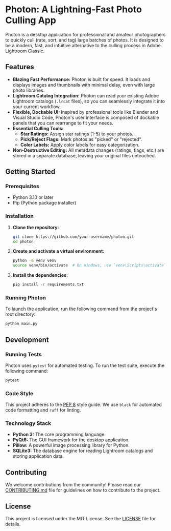 # Photon: A Lightning-Fast Photo Culling App

Photon is a desktop application for professional and amateur photographers to quickly cull (rate, sort, and tag) large batches of photos. It is designed to be a modern, fast, and intuitive alternative to the culling process in Adobe Lightroom Classic.

## Features

*   **Blazing Fast Performance:** Photon is built for speed. It loads and displays images and thumbnails with minimal delay, even with large photo libraries.
*   **Lightroom Catalog Integration:** Photon can read your existing Adobe Lightroom catalogs (`.lrcat` files), so you can seamlessly integrate it into your current workflow.
*   **Flexible, Dockable UI:** Inspired by professional tools like Blender and Visual Studio Code, Photon's user interface is composed of dockable panels that you can rearrange to fit your needs.
*   **Essential Culling Tools:**
    *   **Star Ratings:** Assign star ratings (1-5) to your photos.
    *   **Pick/Reject Flags:** Mark photos as "picked" or "rejected".
    *   **Color Labels:** Apply color labels for easy categorization.
*   **Non-Destructive Editing:** All metadata changes (ratings, flags, etc.) are stored in a separate database, leaving your original files untouched.

## Getting Started

### Prerequisites

*   Python 3.10 or later
*   Pip (Python package installer)

### Installation

1.  **Clone the repository:**
    ```bash
    git clone https://github.com/your-username/photon.git
    cd photon
    ```
2.  **Create and activate a virtual environment:**
    ```bash
    python -m venv venv
    source venv/bin/activate  # On Windows, use `venv\Scripts\activate`
    ```
3.  **Install the dependencies:**
    ```bash
    pip install -r requirements.txt
    ```

### Running Photon

To launch the application, run the following command from the project's root directory:

```bash
python main.py
```

## Development

### Running Tests

Photon uses `pytest` for automated testing. To run the test suite, execute the following command:

```bash
pytest
```

### Code Style

This project adheres to the [PEP 8](https://www.python.org/dev/peps/pep-0008/) style guide. We use `black` for automated code formatting and `ruff` for linting.

### Technology Stack

*   **Python 3:** The core programming language.
*   **PyQt6:** The GUI framework for the desktop application.
*   **Pillow:** A powerful image processing library for Python.
*   **SQLite3:** The database engine for reading Lightroom catalogs and storing application data.

## Contributing

We welcome contributions from the community! Please read our [CONTRIBUTING.md](CONTRIBUTING.md) file for guidelines on how to contribute to the project.

## License

This project is licensed under the MIT License. See the [LICENSE](LICENSE) file for details.
